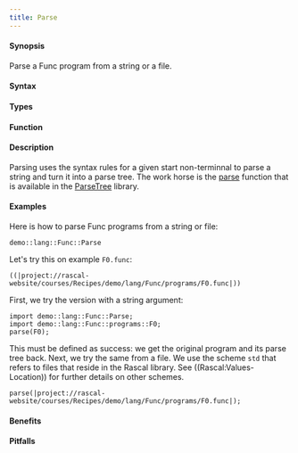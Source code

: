 ```yaml
---
title: Parse
---
```


#### Synopsis

Parse a Func program from a string or a file.

#### Syntax

#### Types

#### Function

#### Description

Parsing uses the syntax rules for a given start non-terminnal to parse a string and turn it into a parse tree.
The work horse is the [parse]((Library:ParseTree-parse)) function that is available in the 
[ParseTree]((Library:ParseTree)) library.

#### Examples

Here is how to parse Func programs from a string or file:
```rascal-include
demo::lang::Func::Parse
```

                
Let's try this on example `F0.func`:
```rascal
((|project://rascal-website/courses/Recipes/demo/lang/Func/programs/F0.func|))
```

First, we try the version with a string argument:
```rascal-shell,continue
import demo::lang::Func::Parse;
import demo::lang::Func::programs::F0;
parse(F0);
```
This must be defined as success: we get the original program and its parse tree back.
Next, we try the same from a file. We use the scheme `std` that refers to files that reside in the Rascal library.
See ((Rascal:Values-Location)) for further details on other schemes.
```rascal-shell,continue
parse(|project://rascal-website/courses/Recipes/demo/lang/Func/programs/F0.func|);
```

#### Benefits

#### Pitfalls

